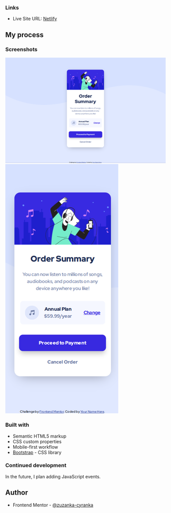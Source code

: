 ### Links

- Live Site URL: [Netlify](http://order-summary-component-main-zzah.netlify.app)

## My process

### Screenshots

![Desktop design](desktop.png)
![Mobile design](mobile.png)

### Built with

- Semantic HTML5 markup
- CSS custom properties
- Mobile-first workflow
- [Bootstrap](https://getbootstrap.com/docs/5.0/getting-started/introduction/) - CSS library

### Continued development

In the future, I plan adding JavaScript events.

## Author

- Frontend Mentor - [@zuzanka-cyranka](https://www.frontendmentor.io/profile/zuzanka-cyranka)
